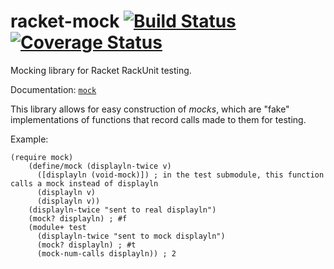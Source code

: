 # racket-mock [![Build Status](https://travis-ci.org/jackfirth/racket-mock.svg)](https://travis-ci.org/jackfirth/racket-mock) [![Coverage Status](https://coveralls.io/repos/jackfirth/racket-mock/badge.svg?branch=master&service=github)](https://coveralls.io/github/jackfirth/racket-mock?branch=master)
Mocking library for Racket RackUnit testing.

Documentation: [`mock`](http://pkg-build.racket-lang.org/doc/mock/index.html)

This library allows for easy construction of *mocks*, which are "fake" implementations of functions that record calls made to them for testing.

Example:

```racket
(require mock)
    (define/mock (displayln-twice v)
      ([displayln (void-mock)]) ; in the test submodule, this function calls a mock instead of displayln
      (displayln v)
      (displayln v))
    (displayln-twice "sent to real displayln")
    (mock? displayln) ; #f
    (module+ test
      (displayln-twice "sent to mock displayln")
      (mock? displayln) ; #t
      (mock-num-calls displayln)) ; 2
```
